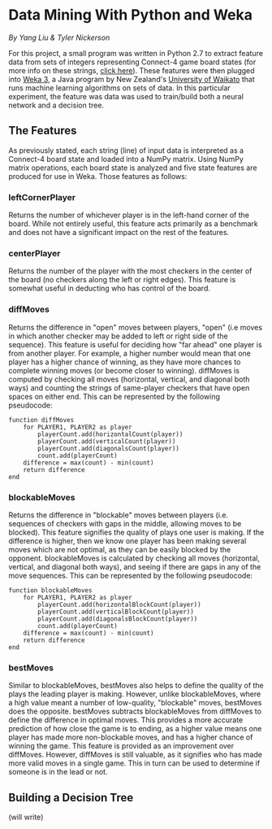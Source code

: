 # Data Mining With Python and Weka
_By Yang Liu & Tyler Nickerson_

For this project, a small program was written in Python 2.7 to extract feature data from sets of integers representing Connect-4 game board states (for more info on these strings, [click here](dataDescription.md)). These features were then plugged into [Weka 3](http://www.cs.waikato.ac.nz/ml/weka/), a Java program by New Zealand's [University of Waikato](http://www.waikato.ac.nz) that runs machine learning algorithms on sets of data. In this particular experiment, the feature was data was used to train/build both a neural network and a decision tree.

## The Features
As previously stated, each string (line) of input data is interpreted as a Connect-4 board state and loaded into a NumPy matrix. Using NumPy matrix operations, each board state is analyzed and five state features are produced for use in Weka. Those features as follows:

### leftCornerPlayer
Returns the number of whichever player is in the left-hand corner of the board. While not entirely useful, this feature acts primarily as a benchmark and does not have a significant impact on the rest of the features.

### centerPlayer
Returns the number of the player with the most checkers in the center of the board (no checkers along the left or right edges). This feature is somewhat useful in deducting who has control of the board.

### diffMoves
Returns the difference in "open" moves between players, "open" (i.e moves in which another checker may be added to left or right side of the sequence). This feature is useful for deciding how "far ahead" one player is from another player. For example, a higher number would mean that one player has a higher chance of winning, as they have more chances to complete winning moves (or become closer to winning). diffMoves is computed by checking all moves (horizontal, vertical, and diagonal both ways) and counting the strings of same-player checkers that have open spaces on either end. This can be represented by the following pseudocode:

```
function diffMoves
    for PLAYER1, PLAYER2 as player
        playerCount.add(horizontalCount(player))
        playerCount.add(verticalCount(player))
        playerCount.add(diagonalsCount(player))
        count.add(playerCount)
    difference = max(count) - min(count)
    return difference
end
```

### blockableMoves
Returns the difference in "blockable" moves between players (i.e. sequences of checkers with gaps in the middle, allowing moves to be blocked). This feature signifies the quality of plays one user is making. If the difference is higher, then we know one player has been making several moves which are not optimal, as they can be easily blocked by the opponent. blockableMoves is calculated by checking all moves (horizontal, vertical, and diagonal both ways), and seeing if there are gaps in any of the move sequences. This can be represented by the following pseudocode:

```
function blockableMoves
    for PLAYER1, PLAYER2 as player
        playerCount.add(horizontalBlockCount(player))
        playerCount.add(verticalBlockCount(player))
        playerCount.add(diagonalsBlockCount(player))
        count.add(playerCount)
    difference = max(count) - min(count)
    return difference
end
```

### bestMoves
Similar to blockableMoves, bestMoves also helps to define the quality of the plays the leading player is making. However, unlike blockableMoves, where a high value meant a number of low-quality, "blockable" moves, bestMoves does the opposite. bestMoves subtracts blockableMoves from diffMoves to define the difference in optimal moves. This provides a more accurate prediction of how close the game is to ending, as a higher value means one player has made more non-blockable moves, and has a higher chance of winning the game. This feature is provided as an improvement over diffMoves. However, diffMoves is still valuable, as it signifies who has made more valid moves in a single game. This in turn can be used to determine if someone is in the lead or not.

## Building a Decision Tree
(will write)
